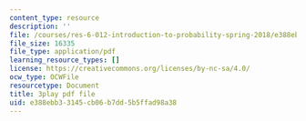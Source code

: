 ```yaml
---
content_type: resource
description: ''
file: /courses/res-6-012-introduction-to-probability-spring-2018/e388ebb33145cb06b7dd5b5ffad98a38_vJAG4EzSQZA.pdf
file_size: 16335
file_type: application/pdf
learning_resource_types: []
license: https://creativecommons.org/licenses/by-nc-sa/4.0/
ocw_type: OCWFile
resourcetype: Document
title: 3play pdf file
uid: e388ebb3-3145-cb06-b7dd-5b5ffad98a38
---
```

